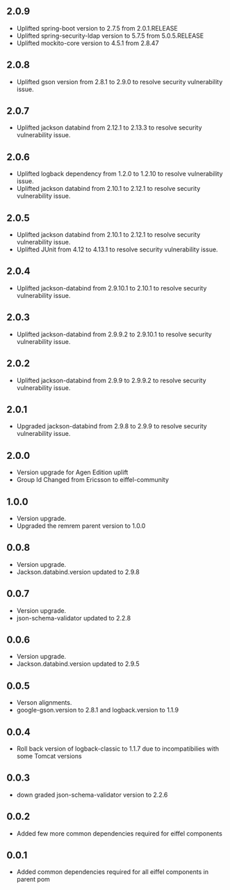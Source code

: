 ## 2.0.9
- Uplifted spring-boot version to 2.7.5 from 2.0.1.RELEASE
- Uplifted spring-security-ldap version to 5.7.5 from 5.0.5.RELEASE
- Uplifted mockito-core version to 4.5.1 from 2.8.47

## 2.0.8
- Uplifted gson version from 2.8.1 to 2.9.0 to resolve security vulnerability issue.

## 2.0.7
- Uplifted jackson databind from 2.12.1 to 2.13.3 to resolve security vulnerability issue.

## 2.0.6
- Uplifted logback dependency from 1.2.0 to 1.2.10 to resolve vulnerability issue.
- Uplifted jackson databind from 2.10.1 to 2.12.1 to resolve security vulnerability issue.

## 2.0.5
- Uplifted jackson databind from 2.10.1 to 2.12.1 to resolve security vulnerability issue.
- Uplifted JUnit from 4.12 to 4.13.1 to resolve security vulnerability issue.

## 2.0.4
- Uplifted jackson-databind from 2.9.10.1 to 2.10.1 to resolve security vulnerability issue.

## 2.0.3
- Uplifted jackson-databind from 2.9.9.2 to 2.9.10.1 to resolve security vulnerability issue.

## 2.0.2
- Uplifted jackson-databind from 2.9.9 to 2.9.9.2 to resolve security vulnerability issue.

## 2.0.1
- Upgraded jackson-databind from 2.9.8 to 2.9.9 to resolve security vulnerability issue.

## 2.0.0
- Version upgrade for Agen Edition uplift
- Group Id Changed from Ericsson to eiffel-community

## 1.0.0
- Version upgrade.
- Upgraded the remrem parent version to 1.0.0

## 0.0.8
- Version upgrade.
- Jackson.databind.version updated to 2.9.8

## 0.0.7
- Version upgrade.
- json-schema-validator updated to 2.2.8

## 0.0.6
- Version upgrade.
- Jackson.databind.version updated to 2.9.5

## 0.0.5
- Verson alignments.
- google-gson.version to 2.8.1 and logback.version to 1.1.9

## 0.0.4
- Roll back version of logback-classic to 1.1.7 due to incompatibilies with some Tomcat versions

## 0.0.3
- down graded json-schema-validator version to 2.2.6

## 0.0.2
- Added few more common dependencies required for eiffel components

## 0.0.1
- Added common dependencies required for all eiffel components in parent pom
